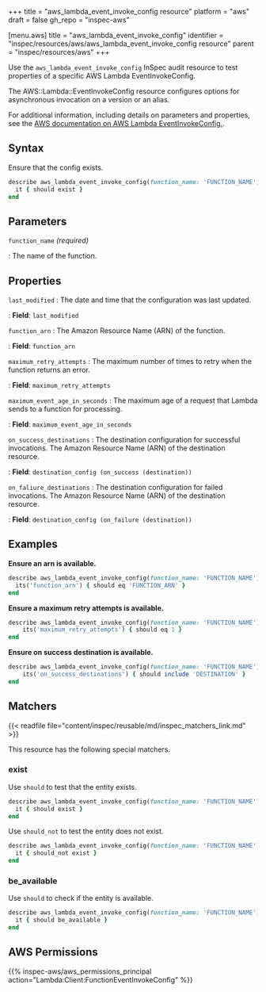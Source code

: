 +++
title = "aws_lambda_event_invoke_config resource"
platform = "aws"
draft = false
gh_repo = "inspec-aws"

[menu.aws]
title = "aws_lambda_event_invoke_config"
identifier = "inspec/resources/aws/aws_lambda_event_invoke_config resource"
parent = "inspec/resources/aws"
+++

Use the `aws_lambda_event_invoke_config` InSpec audit resource to test properties of a specific AWS Lambda EventInvokeConfig.

The AWS::Lambda::EventInvokeConfig resource configures options for asynchronous invocation on a version or an alias.

For additional information, including details on parameters and properties, see the [AWS documentation on AWS Lambda EventInvokeConfig.](https://docs.aws.amazon.com/AWSCloudFormation/latest/UserGuide/aws-resource-lambda-eventinvokeconfig.html).

## Syntax

Ensure that the config exists.

```ruby
describe aws_lambda_event_invoke_config(function_name: 'FUNCTION_NAME') do
  it { should exist }
end
```

## Parameters

`function_name` _(required)_

: The name of the function.

## Properties

`last_modified`
: The date and time that the configuration was last updated.

: **Field**: `last_modified`

`function_arn`
: The Amazon Resource Name (ARN) of the function.

: **Field**: `function_arn`

`maximum_retry_attempts`
: The maximum number of times to retry when the function returns an error.

: **Field**: `maximum_retry_attempts`

`maximum_event_age_in_seconds`
: The maximum age of a request that Lambda sends to a function for processing.

: **Field**: `maximum_event_age_in_seconds`

`on_success_destinations`
: The destination configuration for successful invocations. The Amazon Resource Name (ARN) of the destination resource.

: **Field**: `destination_config (on_success (destination))`

`on_faliure_destinations`
: The destination configuration for failed invocations. The Amazon Resource Name (ARN) of the destination resource.

: **Field**: `destination_config (on_failure (destination))`

## Examples

**Ensure an arn is available.**

```ruby
describe aws_lambda_event_invoke_config(function_name: 'FUNCTION_NAME') do
  its('function_arn') { should eq 'FUNCTION_ARN' }
end
```

**Ensure a maximum retry attempts is available.**

```ruby
describe aws_lambda_event_invoke_config(function_name: 'FUNCTION_NAME') do
    its('maximum_retry_attempts') { should eq 1 }
end
```

**Ensure on success destination is available.**

```ruby
describe aws_lambda_event_invoke_config(function_name: 'FUNCTION_NAME') do
    its('on_success_destinations') { should include 'DESTINATION' }
end
```

## Matchers

{{< readfile file="content/inspec/reusable/md/inspec_matchers_link.md" >}}

This resource has the following special matchers.

### exist

Use `should` to test that the entity exists.

```ruby
describe aws_lambda_event_invoke_config(function_name: 'FUNCTION_NAME') do
  it { should exist }
end
```

Use `should_not` to test the entity does not exist.

```ruby
describe aws_lambda_event_invoke_config(function_name: 'FUNCTION_NAME') do
  it { should_not exist }
end
```

### be_available

Use `should` to check if the entity is available.

```ruby
describe aws_lambda_event_invoke_config(function_name: 'FUNCTION_NAME') do
  it { should be_available }
end
```

## AWS Permissions

{{% inspec-aws/aws_permissions_principal action="Lambda:Client:FunctionEventInvokeConfig" %}}
